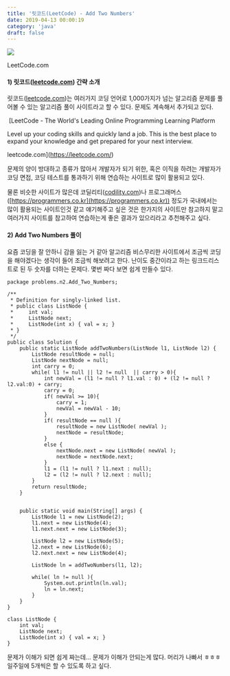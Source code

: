 ```yaml
---
title: '릿코드(LeetCode) - Add Two Numbers'
date: 2019-04-13 00:00:19
category: 'java'
draft: false
---
```


![](https://blog.kakaocdn.net/dn/6yeSK/btquvjqK4t0/MjZ1rW7zkc8AOcMr0fHKTk/img.png)

LeetCode.com

#### **1) 릿코드([leetcode.com](http://leetcode.com/)) 간략 소개**

릿코드([leetcode.com](http://leetcode.com))는 여러가지 코딩 언어로 1,000가지가 넘는 알고리즘 문제를 풀어볼 수 있는 알고리즘 풀이 사이트라고 할 수 있다. 문제도 계속해서 추가되고 있다.

 [LeetCode - The World's Leading Online Programming Learning Platform

Level up your coding skills and quickly land a job. This is the best place to expand your knowledge and get prepared for your next interview.

leetcode.com](https://leetcode.com/)

문제의 양이 방대하고 종류가 많아서 개발자가 되기 위한, 혹은 이직을 하려는 개발자가 코딩 면접, 코딩 테스트를 통과하기 위해 연습하는 사이트로 많이 활용되고 있다.

물론 비슷한 사이트가 많은데 코딜리티([codility.com](codility.com))나 프로그래머스([https://programmers.co.kr](https://programmers.co.kr)) 정도가 국내에서는 많이 활용되는 사이트인것 같고 얘기해주고 싶은 것은 한가지의 사이트만 참고하지 말고 여러가지 사이트를 참고하여 연습하는게 좋은 결과가 있으리라고 추천해주고 싶다. 

#### **2) Add Two Numbers 풀이**

요즘 코딩을 잘 안하니 감을 잃는 거 같아 알고리즘 비스무리한 사이트에서 조금씩 코딩을 해야겠다는 생각이 들어 조금씩 해보려고 한다. 난이도 중간이라고 하는 링크드리스트로 된 두 숫자를 더하는 문제다. 몇번 짜다 보면 쉽게 만들수 있다.

    package problems.n2.Add_Two_Numbers;
    
    /**
     * Definition for singly-linked list.
     * public class ListNode {
     *     int val;
     *     ListNode next;
     *     ListNode(int x) { val = x; }
     * }
     */
    public class Solution {
        public static ListNode addTwoNumbers(ListNode l1, ListNode l2) {
        	ListNode resultNode = null;
        	ListNode nextNode = null;
        	int carry = 0;
        	while( l1 != null || l2 != null  || carry > 0){    		
        		int newVal = (l1 != null ? l1.val : 0) + (l2 != null ?l2.val:0) + carry;
        		carry = 0;
        		if( newVal >= 10){
        			carry = 1;
        			newVal = newVal - 10;
        		}
        		if( resultNode == null ){
        			resultNode = new ListNode( newVal );
        			nextNode = resultNode;
        		}    			
        		else {
        			nextNode.next = new ListNode( newVal );
        			nextNode = nextNode.next;
        		}
        		l1 = (l1 != null ? l1.next : null);
        		l2 = (l2 != null ? l2.next : null);
        	}    	
            return resultNode;
        }
        
        
        public static void main(String[] args) {
        	ListNode l1 = new ListNode(2);
        	l1.next = new ListNode(4);
        	l1.next.next = new ListNode(3);
        	
        	ListNode l2 = new ListNode(5);
        	l2.next = new ListNode(6);
        	l2.next.next = new ListNode(4);
        	
        	ListNode ln = addTwoNumbers(l1, l2);
        	
        	while( ln != null ){
        		System.out.println(ln.val);
        		ln = ln.next;
        	}
    	}
    }
    
    class ListNode {
        int val;
        ListNode next;
        ListNode(int x) { val = x; }
    }
    

문제가 이해가 되면 쉽게 짜는데... 문제가 이해가 안되는게 많다. 머리가 나빠서 ㅎㅎㅎ 일주일에 5개씩은 할 수 있도록 하고 싶다.
